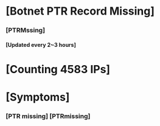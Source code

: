 # [Botnet PTR Record Missing]
### [PTRMssing]
#### [Updated every 2~3 hours]

# [Counting 4583 IPs]

# [Symptoms] 
###   [PTR missing] [PTRmissing]

